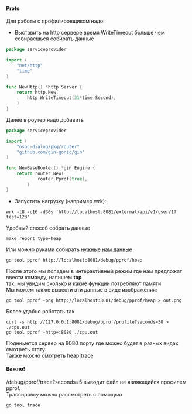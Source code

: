 #### Proto
Для работы с профилировщиком надо:
* Выставить на http сервере время WriteTimeout больше чем собираешься собирать данные
```go
package serviceprovider

import (
	"net/http"
	"time"
)

func NewHttp() *http.Server {
	return http.New(
		http.WriteTimeout(31*time.Second),
	)
}
```
Далее в роутер надо добавить
```go
package serviceprovider

import (
	"osoc-dialog/pkg/router"
	"github.com/gin-gonic/gin"
)

func NewBaseRouter() *gin.Engine {
    return router.New(
		    router.Pprof(true),
		)
}
```
* Запустить нагрузку (например wrk):
```shell
wrk -t8 -c16 -d30s 'http://localhost:8081/external/api/v1/user/1?test=123'
```
Удобный способ собрать данные
```shell
make report type=heap
```
Или можно руками собирать [нужные нам данные](https://pkg.go.dev/net/http/pprof)
```shell
go tool pprof http://localhost:8081/debug/pprof/heap
```
После этого мы попадем в интерактивный режим где нам предложат ввести команду, напишем **top**  
так, мы увидим сколько и какие функции потребляют памяти.  
Мы можем также вывести эти данные в виде изображения:
```shell
go tool pprof -png http://localhost:8081/debug/pprof/heap > out.png
```
Более удобно работать так
```shell
curl -s http://127.0.0.1:8081/debug/pprof/profile?seconds=30 > ./cpu.out
go tool pprof -http=:8080 ./cpu.out
```
Поднимется сервер на 8080 порту где можно будет в разных видах смотреть стату.  
Также можно смотреть heap|trace
#### Важно!
/debug/pprof/trace?seconds=5 выводит файл не являющийся профилем pprof.  
Трассировку можно рассмотреть с помощью
```shell
go tool trace
```